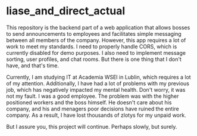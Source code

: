# liase_and_direct_actual
This repository is the backend part of a web application that allows bosses to send announcements to employees and facilitates simple messaging between all members of the company.
However, this app requires a lot of work to meet my standards. I need to properly handle CORS, which is currently disabled for demo purposes. I also need to implement message sorting,
user profiles, and chat rooms. But there is one thing that I don't have, and that's time.

Currently, I am studying IT at Academia WSEI in Lublin, which requires a lot of my attention. Additionally, I have had a lot of problems with my previous job, which has negatively
impacted my mental health. Don't worry, it was not my fault. I was a good employee. The problem was with the higher positioned workers and the boss himself. He doesn't care about his
company, and his and menagers poor decisions have ruined the entire company. As a result, I have lost thousands of zlotys for my unpaid work.

But I assure you, this project will continue. Perhaps slowly, but surely.
